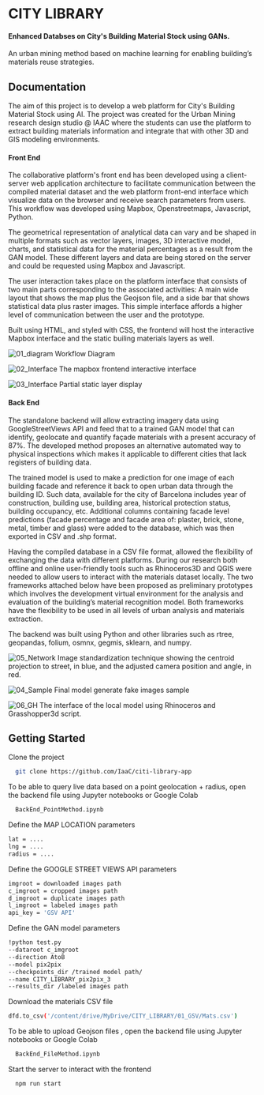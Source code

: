 
# CITY LIBRARY

#### Enhanced Databses on City's Building Material Stock using GANs.

An urban mining method based on machine learning for enabling building’s materials reuse strategies.



## Documentation


The aim of this project is to develop a web platform for City's Building Material Stock using AI. The project was created for the Urban Mining research design studio @ IAAC where the students can use the platform to extract building materials information and integrate that with other 3D and GIS modeling environments.

#### Front End
The collaborative platform's front end has been developed using a client-server web application architecture to facilitate communication between the compiled material dataset and the web platform front-end interface which visualize data on the browser and receive search parameters from users. This workflow was developed using Mapbox, Openstreetmaps, Javascript, Python.

The geometrical representation of analytical data can vary and be shaped in multiple formats such as vector layers, images, 3D interactive model, charts, and statistical data for the material percentages as a result from the GAN model. These different layers and data are being stored on the server and could be requested using Mapbox and Javascript.

The user interaction takes place on the platform interface that consists of two main parts corresponding to the associated activities: A main wide layout that shows the map plus the Geojson file, and a side bar that shows statistical data plus raster images. This simple interface affords a higher level of communication between the user and the prototype.

Built using HTML, and styled with CSS, the frontend will host the interactive Mapbox interface and the static builing materials layers as well.

![01_diagram](assets/ReadmeImages/01_diagram.jpg)
Workflow Diagram

![02_Interface](assets/ReadmeImages/02_Interface.jpg)
The mapbox frontend interactive interface

![03_Interface](assets/ReadmeImages/03_Interface.jpg)
Partial static layer display

#### Back End
The standalone backend will allow extracting imagery data using GoogleStreetViews API and feed that to a trained GAN model that can identify, geolocate and quantify façade materials with a present accuracy of 87%. The developed method proposes an alternative automated way to physical inspections which makes it applicable to different cities that lack registers of building data. 

The trained model is used to make a prediction for one image of each building facade and reference it back to open urban data through the building ID. Such data, available for the city of Barcelona includes year of construction, building use, building area, historical protection status, building occupancy, etc. Additional columns containing facade level predictions (facade percentage and facade area of: plaster, brick, stone, metal, timber and glass) were added to the database, which was then exported in CSV and .shp format. 

Having the compiled database in a CSV file format, allowed the flexibility of exchanging the data with different platforms. During our research both offline and online user-friendly tools such as Rhinoceros3D and QGIS were needed to allow users to interact with the materials dataset locally. The two frameworks attached below have been proposed as preliminary prototypes which involves the development virtual environment for the analysis and evaluation of the building’s material recognition model. Both frameworks have the flexibility to be used in all levels of urban analysis and materials extraction.

The backend was built using Python and other libraries such as rtree, geopandas, folium, osmnx, gegmis, sklearn, and numpy.

![05_Network](assets/ReadmeImages/05_Network.jpg)
Image standardization technique showing the centroid projection to street, in blue, and the adjusted camera position and angle, in red.

![04_Sample](assets/ReadmeImages/04_Sample.jpg)
Final model generate fake images sample

![06_GH](assets/ReadmeImages/06_GH.jpg)
The interface of the local model using Rhinoceros and Grasshopper3d script.
## Getting Started

Clone the project

```bash
  git clone https://github.com/IaaC/citi-library-app
```


To be able to query live data based on a point geolocation + radius, open the backend file using Jupyter notebooks or Google Colab

```bash
  BackEnd_PointMethod.ipynb
```



Define the MAP LOCATION parameters 

```bash
lat = ....
lng = ....
radius = ....
```


Define the GOOGLE STREET VIEWS API parameters

```bash
imgroot = downloaded images path
c_imgroot = cropped images path
d_imgroot = duplicate images path
l_imgroot = labeled images path
api_key = 'GSV API'
```

Define the GAN model parameters

```bash
!python test.py 
--dataroot c_imgroot 
--direction AtoB 
--model pix2pix 
--checkpoints_dir /trained model path/ 
--name CITY_LIBRARY_pix2pix_3 
--results_dir /labeled images path  
```

Download the materials CSV file

```bash
dfd.to_csv('/content/drive/MyDrive/CITY_LIBRARY/01_GSV/Mats.csv') 
```

To be able to upload Geojson files , open the backend file using Jupyter notebooks or Google Colab

```bash
  BackEnd_FileMethod.ipynb
```



Start the server to interact with the frontend

```bash
  npm run start
```

